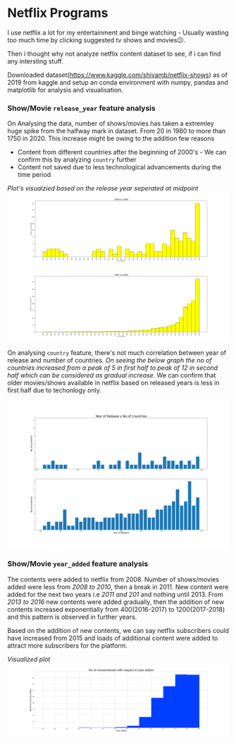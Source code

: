 # Netflix Programs

I use netflix a lot for my entertainment and binge watching - Usually wasting too much time by clicking suggested tv shows and movies😕.

Then i thought why not analyze netflix content dataset to see, if i can find any intersting stuff.

Downloaded dataset(https://www.kaggle.com/shivamb/netflix-shows) as of 2019 from kaggle and setup an conda environment with numpy, pandas and matplotlib for analysis and visualisation.

### Show/Movie `release_year` feature analysis

On Analysing the data, number of shows/movies has taken a extremley huge spike from the halfway mark in dataset. From 20 in 1980 to more than 1750 in 2020.
This increase might be owing to the addition few reasons
  * Content from different countries after the beginning of 2000's - We can confirm this by analyzing `country` further
  * Content not saved due to less technological advancements during the time period

*Plot's visualzied based on the release year seperated at midpoint*
<img src="/images/ry-1940-80.png">
<img src="/images/ry-1981-2020.png">

On analysing `country` feature, there's not much correlation between year of release and number of countries. 
*On seeing the below graph the no of countries increased from a peak of 5 in first half to peak of 12 in second half which can be considered as gradual increase.* We can confirm that older movies/shows available in netflix based on released years is less in first half due to techonlogy only.

<img src="/images/ry-v-noofcountries.png">

### Show/Movie `year_added` feature analysis
The contents were added to netflix from 2008. Number of shows/movies added were less from *2008 to 2010*, then a break in 2011. New content were added for the next two years i.e *2011 and 201* and nothing until 2013. From *2013 to 2016* new contents were added gradually, then the addition of new contents increased exponentially from 400(2016-2017) to 1200(2017-2018) and this pattern is observed in further years.

Based on the addition of new contents, we can say netflix subscribers could have increased from 2015 and loads of additional content were added to attract more subscribers for the platform.

*Visualized plot*
<img src="/images/year-added.png">
